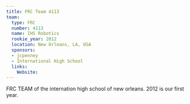 ```yaml
---
title: FRC Team 4113
team:
  type: FRC
  number: 4113
  name: IHS Robotics
  rookie_year: 2012
  location: New Orleans, LA, USA
  sponsors:
  - jcpenney
  - International High School
  links:
    Website:
---
```


FRC TEAM of the internation high school of new orleans. 2012 is our first year. 
